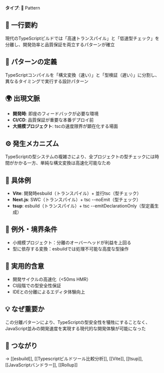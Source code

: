 **タイプ**: 🧩 Pattern

## 📝 一行要約
現代のTypeScriptビルドでは「高速トランスパイル」と「低速型チェック」を分離し、開発効率と品質保証を両立するパターンが確立

## 🎯 パターンの定義
TypeScriptコンパイルを「構文変換（速い）」と「型検証（遅い）」に分割し、異なるタイミングで実行する設計パターン

## 🌍 出現文脈
- **開発時**: 即座のフィードバックが必要な環境
- **CI/CD**: 品質保証が重要な本番デプロイ前
- **大規模プロジェクト**: tscの速度限界が顕在化する場面

## ⚙️ 発生メカニズム
TypeScriptの型システムの複雑さにより、全プロジェクトの型チェックには時間がかかる一方、単純な構文変換は高速化可能なため

## 📝 具体例
- **Vite**: 開発時esbuild（トランスパイル）+ 並行tsc（型チェック）
- **Next.js**: SWC（トランスパイル）+ tsc --noEmit（型チェック）
- **tsup**: esbuild（トランスパイル）+ tsc --emitDeclarationOnly（型定義生成）

## 🚫 例外・境界条件
- 小規模プロジェクト：分離のオーバーヘッドが利益を上回る
- 型に依存する変換：esbuildでは処理不可能な高度な型操作

## 🎯 実用的含意
- 開発サイクルの高速化（<50ms HMR）
- CI段階での型安全性保証
- IDEとの分離によるエディタ体験向上

## 💡 なぜ重要か
この分離パターンにより、TypeScriptの型安全性を犠牲にすることなく、JavaScript並みの開発速度を実現する現代的な開発体験が可能になった

## 🔗 つながり
→ [[esbuild]], [[Typescriptビルドツール比較分析]], [[Vite]], [[tsup]], [[JavaScriptバンドラー]], [[Rollup]]